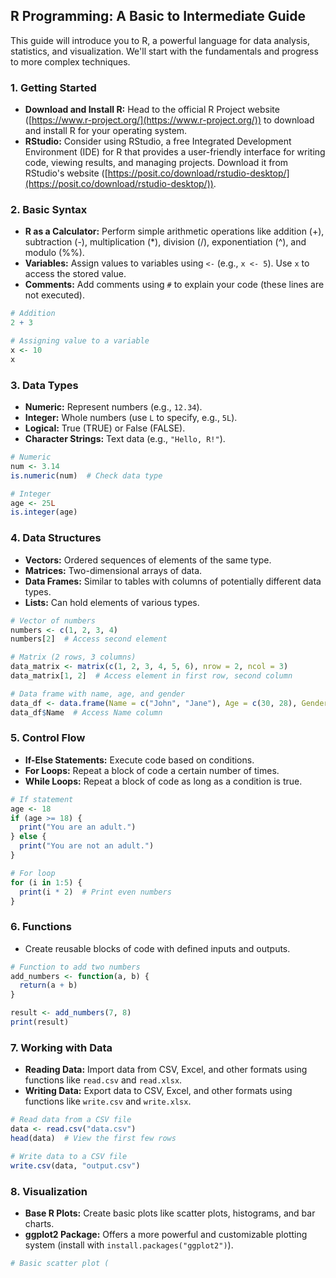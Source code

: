## R Programming: A Basic to Intermediate Guide

This guide will introduce you to R, a powerful language for data analysis, statistics, and visualization. We'll start with the fundamentals and progress to more complex techniques.

### 1. Getting Started

* **Download and Install R:** Head to the official R Project website ([https://www.r-project.org/](https://www.r-project.org/)) to download and install R for your operating system.
* **RStudio:** Consider using RStudio, a free Integrated Development Environment (IDE) for R that provides a user-friendly interface for writing code, viewing results, and managing projects. Download it from RStudio's website ([https://posit.co/download/rstudio-desktop/](https://posit.co/download/rstudio-desktop/)).

### 2. Basic Syntax

* **R as a Calculator:** Perform simple arithmetic operations like addition (+), subtraction (-), multiplication (*), division (/), exponentiation (^), and modulo (%%).
* **Variables:** Assign values to variables using `<-` (e.g., `x <- 5`). Use `x` to access the stored value.
* **Comments:** Add comments using `#` to explain your code (these lines are not executed).

```R
# Addition
2 + 3

# Assigning value to a variable
x <- 10
x
```

### 3. Data Types

* **Numeric:** Represent numbers (e.g., `12.34`).
* **Integer:** Whole numbers (use `L` to specify, e.g., `5L`).
* **Logical:** True (TRUE) or False (FALSE).
* **Character Strings:** Text data (e.g., `"Hello, R!"`).

```R
# Numeric
num <- 3.14
is.numeric(num)  # Check data type

# Integer
age <- 25L
is.integer(age)
```

### 4. Data Structures

* **Vectors:** Ordered sequences of elements of the same type.
* **Matrices:** Two-dimensional arrays of data.
* **Data Frames:** Similar to tables with columns of potentially different data types.
* **Lists:** Can hold elements of various types.

```R
# Vector of numbers
numbers <- c(1, 2, 3, 4)
numbers[2]  # Access second element

# Matrix (2 rows, 3 columns)
data_matrix <- matrix(c(1, 2, 3, 4, 5, 6), nrow = 2, ncol = 3)
data_matrix[1, 2]  # Access element in first row, second column

# Data frame with name, age, and gender
data_df <- data.frame(Name = c("John", "Jane"), Age = c(30, 28), Gender = c("M", "F"))
data_df$Name  # Access Name column
```

### 5. Control Flow

* **If-Else Statements:** Execute code based on conditions.
* **For Loops:** Repeat a block of code a certain number of times.
* **While Loops:** Repeat a block of code as long as a condition is true.

```R
# If statement
age <- 18
if (age >= 18) {
  print("You are an adult.")
} else {
  print("You are not an adult.")
}

# For loop
for (i in 1:5) {
  print(i * 2)  # Print even numbers
}
```

### 6. Functions

* Create reusable blocks of code with defined inputs and outputs.

```R
# Function to add two numbers
add_numbers <- function(a, b) {
  return(a + b)
}

result <- add_numbers(7, 8)
print(result)
```

### 7. Working with Data

* **Reading Data:** Import data from CSV, Excel, and other formats using functions like `read.csv` and `read.xlsx`.
* **Writing Data:** Export data to CSV, Excel, and other formats using functions like `write.csv` and `write.xlsx`.

```R
# Read data from a CSV file
data <- read.csv("data.csv")
head(data)  # View the first few rows

# Write data to a CSV file
write.csv(data, "output.csv")
```

### 8. Visualization

* **Base R Plots:** Create basic plots like scatter plots, histograms, and bar charts.
* **ggplot2 Package:** Offers a more powerful and customizable plotting system (install with `install.packages("ggplot2")`).

```R
# Basic scatter plot (
